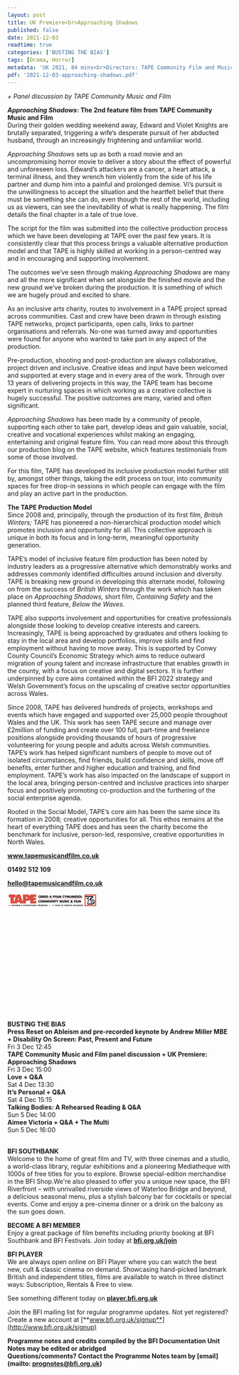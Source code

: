 ```yaml
---
layout: post
title: UK Premiere<br>Approaching Shadows
published: false
date: 2021-12-03
readtime: true
categories: ['BUSTING THE BIAS']
tags: [Drama, Horror]
metadata: 'UK 2021, 84 mins<br>Directors: TAPE Community Film and Music'
pdf: '2021-12-03-approaching-shadows.pdf'
---
```


_+ Panel discussion by TAPE Community Music and Film_

**_Approaching Shadows_: The 2nd feature film from  TAPE Community Music and Film**  
During their golden wedding weekend away, Edward and Violet Knights are brutally separated, triggering a wife’s desperate pursuit of her abducted husband, through an increasingly frightening and unfamiliar world.

_Approaching Shadows_ sets up as both a road movie and an uncompromising horror movie to deliver a story about the effect of powerful and unforeseen loss. Edward’s attackers are a cancer, a heart attack, a terminal illness, and they wrench him violently from the side of his life partner and dump him into a painful and prolonged demise. Vi’s pursuit is the unwillingness to accept the situation and the heartfelt belief that there must be something she can do, even though the rest of the world, including us as viewers, can see the inevitability of what is really happening. The film details the final chapter in a tale of true love.

The script for the film was submitted into the collective production process which we have been developing at TAPE over the past few years. It is consistently clear that this process brings a valuable alternative production model and that TAPE is highly skilled at working in a person-centred way and in encouraging and supporting involvement.

The outcomes we’ve seen through making _Approaching Shadows_ are many and all the more significant when set alongside the finished movie and the new ground we’ve broken during the production. It is something of which we are hugely proud and excited to share.

As an inclusive arts charity, routes to involvement in a TAPE project spread across communities. Cast and crew have been drawn in through existing TAPE networks, project participants, open calls, links to partner organisations and referrals. No-one was turned away and opportunities were found for anyone who wanted to take part in any aspect of the production.

Pre-production, shooting and post-production are always collaborative, project driven and inclusive. Creative ideas and input have been welcomed and supported at every stage and in every area of the work. Through over 13 years of delivering projects in this way, the TAPE team has become expert in nurturing spaces in which working as a creative collective is hugely successful. The positive outcomes are many, varied and often significant.

_Approaching Shadows_ has been made by a community of people, supporting each other to take part, develop ideas and gain valuable, social, creative and vocational experiences whilst making an engaging, entertaining and original feature film. You can read more about this through our production blog on the TAPE website, which features testimonials from some of those involved.

For this film, TAPE has developed its inclusive production model further still by, amongst other things, taking the edit process on tour, into community spaces for free drop-in sessions in which people can engage with the film and play an active part in the production.

**The TAPE Production Model**  
Since 2008 and, principally, through the production of its first film, _British Winters;_ TAPE has pioneered a non-hierarchical production model which promotes inclusion and opportunity for all. This collective approach is unique in both its focus and in long-term, meaningful opportunity generation.

TAPE’s model of inclusive feature film production has been noted by industry leaders as a progressive alternative which demonstrably works and addresses commonly identified difficulties around inclusion and diversity. TAPE is breaking new ground in developing this alternate model, following on from the success of _British Winters_ through the work which has taken place on _Approaching Shadows,_ short film, _Containing Safety_ and the planned third feature, _Below  the Waves._

TAPE also supports involvement and opportunities for creative professionals alongside those looking to develop creative interests and careers. Increasingly, TAPE is being approached by graduates and others looking to stay in the local area and develop portfolios, improve skills and find employment without having to move away. This is supported by Conwy County Council’s Economic Strategy which aims to reduce outward migration of young talent and increase infrastructure that enables growth in the county, with a focus on creative and digital sectors. It is further underpinned by core aims contained within the BFI 2022 strategy and Welsh Government’s focus on the upscaling of creative sector opportunities across Wales.

Since 2008, TAPE has delivered hundreds of projects, workshops and events which have engaged and supported over 25,000 people throughout Wales and the UK. This work has seen TAPE secure and manage over £2million of funding and create over 100 full, part-time and freelance positions alongside providing thousands of hours of progressive volunteering for young people and adults across Welsh communities. TAPE’s work has helped significant numbers of people to move out of isolated circumstances, find friends, build confidence and skills, move off benefits, enter further and higher education and training, and find employment. TAPE’s work has also impacted on the landscape of support in the local area, bringing person-centred and inclusive practices into sharper focus and positively promoting co-production and the furthering of the social enterprise agenda.

Rooted in the Social Model, TAPE’s core aim has been the same since its formation in 2008; creative opportunities for all. This ethos remains at the heart of everything TAPE does and has seen the charity become the benchmark for inclusive, person-led, responsive, creative opportunities in North Wales.

**www.tapemusicandfilm.co.uk**

**01492 512 109**

**hello@tapemusicandfilm.co.uk**

<img style="float: left;" src="/img/TAPEat13-02.jpg" width="40%" height="40%"><br>
<br><br><br><br><br><br><br><br><br><br><br><br><br><br><br>

**BUSTING THE BIAS**<br>
**Press Reset on Ableism  and pre-recorded keynote by Andrew Miller MBE + Disability On Screen: Past, Present and Future**<br>
Fri 3 Dec 12:45<br>
**TAPE Community Music and Film panel discussion  + UK Premiere: Approaching Shadows**<br>
Fri 3 Dec 15:00<br>
**Love + Q&A**<br>
Sat 4 Dec 13:30<br>
**It’s Personal + Q&A**<br>
Sat 4 Dec 15:15<br>
**Talking Bodies:  A Rehearsed Reading  & Q&A**<br>
Sun 5 Dec 14:00<br>
**Aimee Victoria + Q&A  + The Multi**<br>
Sun 5 Dec 16:00<br>
<br>

**BFI SOUTHBANK**  
Welcome to the home of great film and TV, with three cinemas and a studio, a world-class library, regular exhibitions and a pioneering Mediatheque with 1000s of free titles for you to explore. Browse special-edition merchandise in the BFI Shop.We&#39;re also pleased to offer you a unique new space, the BFI Riverfront – with unrivalled riverside views of Waterloo Bridge and beyond, a delicious seasonal menu, plus a stylish balcony bar for cocktails or special events. Come and enjoy a pre-cinema dinner or a drink on the balcony as the sun goes down.  

**BECOME A BFI MEMBER**  
Enjoy a great package of film benefits including priority booking at BFI Southbank and BFI Festivals. Join today at [**bfi.org.uk/join**](http://www.bfi.org.uk/join)  

**BFI PLAYER**  
 We are always open online on BFI Player where you can watch the best new, cult &amp; classic cinema on demand. Showcasing hand-picked landmark British and independent titles, films are available to watch in three distinct ways: Subscription, Rentals &amp; Free to view.  

See something different today on [**player.bfi.org.uk**](https://player.bfi.org.uk)  

Join the BFI mailing list for regular programme updates. Not yet registered? Create a new account at [**www.bfi.org.uk/signup**](http://www.bfi.org.uk/signup)

**Programme notes and credits compiled by the BFI Documentation Unit  
Notes may be edited or abridged  
Questions/comments? Contact the Programme Notes team by [email](mailto: prognotes@bfi.org.uk)**


<!--stackedit_data:
eyJoaXN0b3J5IjpbLTEwOTk0ODgzMDNdfQ==
-->
